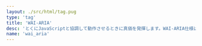 ```yaml
---
layout: ./src/html/tag.pug
type: 'tag'
title: 'WAI-ARIA'
desc: 'とくにJavaScriptと協調して動作させるときに真価を発揮します。WAI-ARIA仕様は1.2の策定が開始されました。まだまだ発展途上の仕様と言え、最新の情報を追いかけることが求められます。'
name: 'wai_aria'
---
```

